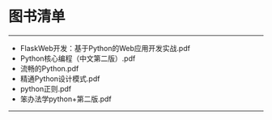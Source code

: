 # 图书清单
***
* FlaskWeb开发：基于Python的Web应用开发实战.pdf  
* Python核心编程（中文第二版）.pdf  
* 流畅的Python.pdf  
* 精通Python设计模式.pdf  
* python正则.pdf  
* 笨办法学python+第二版.pdf  
***  